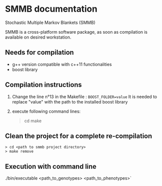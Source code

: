 # SMMB documentation
Stochastic Multiple Markov Blankets (SMMB)

SMMB is a cross-platform software package, as soon as compilation is available on desired workstation.

## Needs for compilation
* g++ version compatible with c++11 functionalities
* boost library

## Compilation instructions
1. Change the line n°13 in the Makefile : `BOOST_FOLDER=value`
  It is needed to replace "value" with the path to the installed boost library

2. execute following command lines:
    > cd <path to smmb project directory> 
    > make


## Clean the project for a complete re-compilation
    > cd <path to smmb project directory>
    > make remove


## Execution with command line
./bin/executable <path_to_genotypes> <path_to_phenotypes>`
